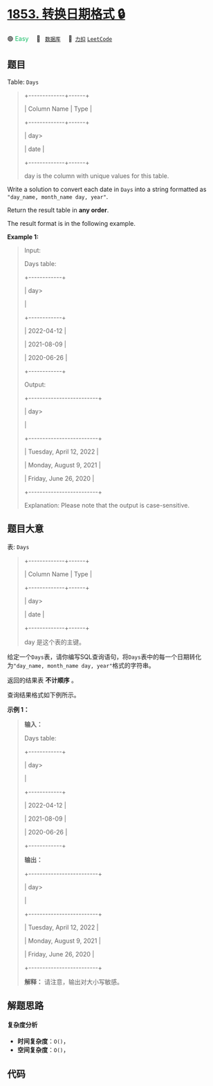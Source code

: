 # [1853. 转换日期格式 🔒](https://2xiao.github.io/leetcode-js/problem/1853.html)

🟢 <font color=#15bd66>Easy</font>&emsp; 🔖&ensp; [`数据库`](/tag/database.md)&emsp; 🔗&ensp;[`力扣`](https://leetcode.cn/problems/convert-date-format) [`LeetCode`](https://leetcode.com/problems/convert-date-format)

## 题目

Table: `Days`

> 
> 
> 
> 
> 
> +-------------+------+
> 
> | Column Name | Type |
> 
> +-------------+------+
> 
> | day> 
> > 
>  | date |
> 
> +-------------+------+
> 
> day is the column with unique values for this table.
> 
> 



Write a solution to convert each date in `Days` into a string formatted as
`"day_name, month_name day, year"`.

Return the result table in **any order**.

The result format is in the following example.



**Example 1:**

> Input: 
> 
> Days table:
> 
> +------------+
> 
> | day> 
> > 
> |
> 
> +------------+
> 
> | 2022-04-12 |
> 
> | 2021-08-09 |
> 
> | 2020-06-26 |
> 
> +------------+
> 
> Output: 
> 
> +-------------------------+
> 
> | day> 
> > 
> > 
> > 
> > 
>  |
> 
> +-------------------------+
> 
> | Tuesday, April 12, 2022 |
> 
> | Monday, August 9, 2021  |
> 
> | Friday, June 26, 2020   |
> 
> +-------------------------+
> 
> Explanation: Please note that the output is case-sensitive.
> 
> 


## 题目大意

表: `Days`

> 
> 
> 
> 
> 
> +-------------+------+
> 
> | Column Name | Type |
> 
> +-------------+------+
> 
> | day> 
> > 
>  | date |
> 
> +-------------+------+
> 
> day 是这个表的主键。
> 
> 



给定一个`Days`表，请你编写SQL查询语句，将`Days`表中的每一个日期转化为`"day_name, month_name day,
year"`格式的字符串。

返回的结果表 **不计顺序** 。

查询结果格式如下例所示。



**示例 1：**

> 
> 
> 
> 
> 
> **输入：**
> 
> Days table:
> 
> +------------+
> 
> | day> 
> > 
> |
> 
> +------------+
> 
> | 2022-04-12 |
> 
> | 2021-08-09 |
> 
> | 2020-06-26 |
> 
> +------------+
> 
> **输出：**
> 
> +-------------------------+
> 
> | day> 
> > 
> > 
> > 
> > 
>  |
> 
> +-------------------------+
> 
> | Tuesday, April 12, 2022 |
> 
> | Monday, August 9, 2021  |
> 
> | Friday, June 26, 2020   |
> 
> +-------------------------+
> 
> **解释：** 请注意，输出对大小写敏感。


## 解题思路

#### 复杂度分析

- **时间复杂度**：`O()`，
- **空间复杂度**：`O()`，

## 代码

```javascript

```